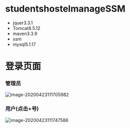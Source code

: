 # studentshostelmanageSSM
- jquer3.3.1
- Tomcat8.5.12
- maven3.3.9
- ssm
- mysql5.1.17

# 登录页面

### 管理员

![image-20200423111705982](C:\Users\Lenovo\AppData\Roaming\Typora\typora-user-images\image-20200423111705982.png)

### 用户(点击+号)

![image-20200423111747586](C:\Users\Lenovo\AppData\Roaming\Typora\typora-user-images\image-20200423111747586.png)